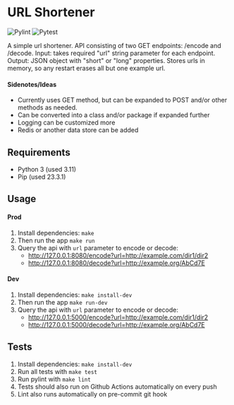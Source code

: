 # URL Shortener
![Pylint](https://github.com/hobbitmagic/test/actions/workflows/pylint.yml/badge.svg) ![Pytest](https://github.com/hobbitmagic/test/actions/workflows/pytest.yml/badge.svg)

A simple url shortener. API consisting of two GET endpoints: /encode and /decode.
Input: takes required "url" string parameter for each endpoint.
Output: JSON object with "short" or "long" properties.
Stores urls in memory, so any restart erases all but one example url.

#### Sidenotes/Ideas
- Currently uses GET method, but can be expanded to POST and/or other methods as needed.
- Can be converted into a class and/or package if expanded further
- Logging can be customized more
- Redis or another data store can be added

## Requirements
- Python 3 (used 3.11)
- Pip (used 23.3.1)

## Usage
#### Prod
1. Install dependencies: `make`
1. Then run the app `make run`
1. Query the api with `url` parameter to encode or decode:
    - http://127.0.0.1:8080/encode?url=http://example.com/dir1/dir2
    - http://127.0.0.1:8080/decode?url=http://example.org/AbCd7E

#### Dev
1. Install dependencies: `make install-dev`
1. Then run the app `make run-dev`
1. Query the api with `url` parameter to encode or decode:
    - http://127.0.0.1:5000/encode?url=http://example.com/dir1/dir2
    - http://127.0.0.1:5000/decode?url=http://example.org/AbCd7E

## Tests
1. Install dependencies: `make install-dev`
1. Run all tests with `make test`
1. Run pylint with `make lint`
1. Tests should also run on Github Actions automatically on every push
1. Lint also runs automatically on pre-commit git hook
